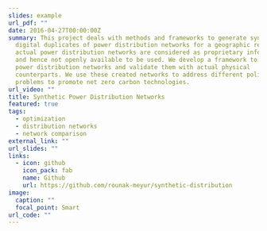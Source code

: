 ```yaml
---
slides: example
url_pdf: ""
date: 2016-04-27T00:00:00Z
summary: This project deals with methods and frameworks to generate synthetic
  digital duplicates of power distribution networks for a geographic region. The
  actual power distribution networks are considered as proprietary information
  and hence not openly available to be used. We develop a framework to create
  power distribution networks and validate them with actual physical
  counterparts. We use these created networks to address different policy level
  problems to promote net zero carbon technologies.
url_video: ""
title: Synthetic Power Distribution Networks
featured: true
tags:
  - optimization
  - distribution networks
  - network comparison
external_link: ""
url_slides: ""
links:
  - icon: github
    icon_pack: fab
    name: Github
    url: https://github.com/rounak-meyur/synthetic-distribution
image:
  caption: ""
  focal_point: Smart
url_code: ""
---
```

